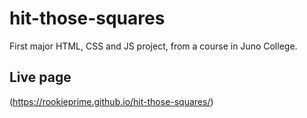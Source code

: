 # hit-those-squares
First major HTML, CSS and JS project, from a course in Juno College.

## Live page

(https://rookieprime.github.io/hit-those-squares/)
